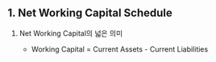 ## 1. Net Working Capital Schedule

1. Net Working Capital의 넓은 의미

    - Working Capital = Current Assets - Current Liabilities

    